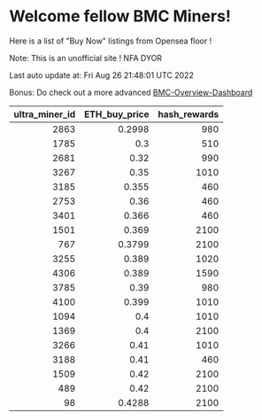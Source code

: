 # Welcome fellow BMC Miners!
Here is a list of "Buy Now" listings from Opensea floor !

Note: This is an unofficial site ! NFA DYOR

Last auto update at: Fri Aug 26 21:48:01 UTC 2022

Bonus: Do check out a more advanced [BMC-Overview-Dashboard](https://dune.com/defifunk/BMC-Overview-Dashboard)


|   ultra_miner_id |   ETH_buy_price |   hash_rewards |
|-----------------:|----------------:|---------------:|
|             2863 |          0.2998 |            980 |
|             1785 |          0.3    |            510 |
|             2681 |          0.32   |            990 |
|             3267 |          0.35   |           1010 |
|             3185 |          0.355  |            460 |
|             2753 |          0.36   |            460 |
|             3401 |          0.366  |            460 |
|             1501 |          0.369  |           2100 |
|              767 |          0.3799 |           2100 |
|             3255 |          0.389  |           1020 |
|             4306 |          0.389  |           1590 |
|             3785 |          0.39   |            980 |
|             4100 |          0.399  |           1010 |
|             1094 |          0.4    |           1010 |
|             1369 |          0.4    |           2100 |
|             3266 |          0.41   |           1010 |
|             3188 |          0.41   |            460 |
|             1509 |          0.42   |           2100 |
|              489 |          0.42   |           2100 |
|               98 |          0.4288 |           2100 |